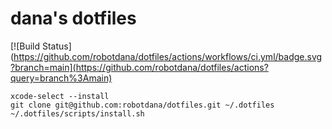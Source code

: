 # dana's dotfiles

[![Build Status](https://github.com/robotdana/dotfiles/actions/workflows/ci.yml/badge.svg?branch=main](https://github.com/robotdana/dotfiles/actions?query=branch%3Amain)

```
xcode-select --install
git clone git@github.com:robotdana/dotfiles.git ~/.dotfiles
~/.dotfiles/scripts/install.sh
```

